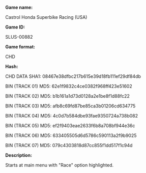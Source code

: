 ﻿**Game name:**

Castrol Honda Superbike Racing (USA)

**Game ID:**

SLUS-00882

**Game format:**

CHD

**Hash:**

CHD DATA SHA1: 08467e38dfbc217b615e39d18fb111ef29df84db

BIN (TRACK 01) MD5: 62e1f9832c4ce0382f968ff423e51602

BIN (TRACK 02) MD5: b1b161a1d73d0128a2e1be8f1d88fc22

BIN (TRACK 03) MD5: afb8c69fd87be85ca3b01206cd634775

BIN (TRACK 04) MD5: 4c0d7b584dbe93fae9350724a738b082

BIN (TRACK 05) MD5: ef2f9403eae2633f6b8a708bf944e36c

BIN (TRACK 06) MD5: 633405505d6d5786c590113a2f9b9025

BIN (TRACK 07) MD5: 079c4303818d87cc855f1dd517f1c94d

**Description:**

Starts at main menu with "Race" option highlighted.